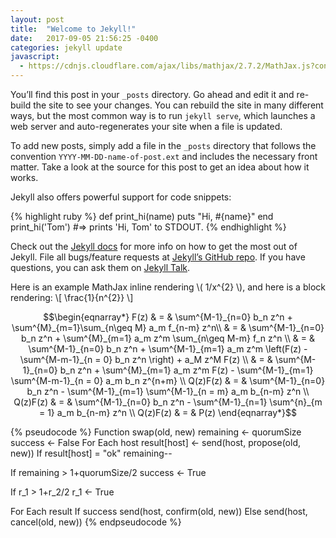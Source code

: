 ```yaml
---
layout: post
title:  "Welcome to Jekyll!"
date:   2017-09-05 21:56:25 -0400
categories: jekyll update
javascript:
  - https://cdnjs.cloudflare.com/ajax/libs/mathjax/2.7.2/MathJax.js?config=TeX-AMS-MML_HTMLorMML
---
```


You’ll find this post in your `_posts` directory. Go ahead and edit it and re-build the site to see your changes. You can rebuild the site in many different ways, but the most common way is to run `jekyll serve`, which launches a web server and auto-regenerates your site when a file is updated.

To add new posts, simply add a file in the `_posts` directory that follows the convention `YYYY-MM-DD-name-of-post.ext` and includes the necessary front matter. Take a look at the source for this post to get an idea about how it works.

Jekyll also offers powerful support for code snippets:

{% highlight ruby %}
def print_hi(name)
  puts "Hi, #{name}"
end
print_hi('Tom')
#=> prints 'Hi, Tom' to STDOUT.
{% endhighlight %}


Check out the [Jekyll docs][jekyll-docs] for more info on how to get the most out of Jekyll. File all bugs/feature requests at [Jekyll’s GitHub repo][jekyll-gh]. If you have questions, you can ask them on [Jekyll Talk][jekyll-talk].

Here is an example MathJax inline rendering \\( 1/x^{2} \\), and here is a block rendering:
\\[ \frac{1}{n^{2}} \\]

$$\begin{eqnarray*}
    F(z) & = & \sum^{M-1}_{n=0} b_n z^n + \sum^{M}_{m=1}\sum_{n\geq M} a_m f_{n-m} z^n\\
    & = & \sum^{M-1}_{n=0} b_n z^n + \sum^{M}_{m=1} a_m z^m \sum_{n\geq M-m} f_n z^n \\
    & = & \sum^{M-1}_{n=0} b_n z^n + \sum^{M-1}_{m=1} a_m z^m \left(F(z)  - \sum^{M-m-1}_{n = 0} b_n z^n \right) + a_M z^M F(z) \\
    & = & \sum^{M-1}_{n=0} b_n z^n + \sum^{M}_{m=1} a_m z^m F(z) - \sum^{M-1}_{m=1} \sum^{M-m-1}_{n = 0} a_m b_n z^{n+m} \\
    Q(z)F(z) & = & \sum^{M-1}_{n=0} b_n z^n - \sum^{M-1}_{m=1} \sum^{M-1}_{n = m} a_m b_{n-m} z^n \\
    Q(z)F(z) & = & \sum^{M-1}_{n=0} b_n z^n - \sum^{M-1}_{n=1} \sum^{n}_{m = 1} a_m b_{n-m} z^n \\
    Q(z)F(z) & = & P(z)
\end{eqnarray*}$$

{% pseudocode %}
Function swap(old, new)
  remaining <- quorumSize
  success <- False
  For Each host
    result[host] <- send(host, propose(old, new))
    If result[host] = "ok"
      remaining--

  If remaining > 1+quorumSize/2
    success <- True

  If r_1 > 1+r_2/2
      r_1 <- True

  For Each result
    If success
      send(host, confirm(old, new))
    Else
      send(host, cancel(old, new))
{% endpseudocode %}

[jekyll-docs]: https://jekyllrb.com/docs/home
[jekyll-gh]:   https://github.com/jekyll/jekyll
[jekyll-talk]: https://talk.jekyllrb.com/
